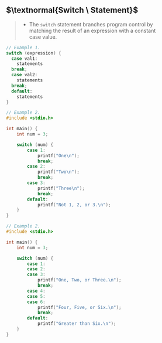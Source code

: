 ## $\textnormal{Switch \ Statement}$

> - The `switch` statement branches program control by <br />
    matching the result of an expression with a constant <br />
    case value.

```c
// Example 1.
switch (expression) {
  case val1:
    statements
  break;
  case val2:
    statements
  break;
  default:
    statements
}
```

```c
// Example 2.
#include <stdio.h>

int main() {
    int num = 3;

    switch (num) {
        case 1:
            printf("One\n");
            break;
        case 2:
            printf("Two\n");
            break;
        case 3:
            printf("Three\n");
            break;
        default:
            printf("Not 1, 2, or 3.\n");
    }
}
```

```c
// Example 2.
#include <stdio.h>

int main() {
    int num = 3;

    switch (num) {
        case 1:
        case 2:
        case 3:
            printf("One, Two, or Three.\n");
            break;
        case 4:
        case 5:
        case 6:
            printf("Four, Five, or Six.\n");
            break;
        default:
            printf("Greater than Six.\n");
    }
}
```
